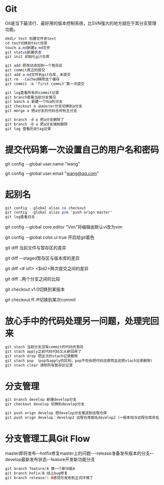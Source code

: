 # Git
Git是当下最流行、最好用的版本控制系统，比SVN强大的地方就在于其分支管理功能。
```java
mkdir test 创建文件夹test 
cd test切换到test目录
touch a.md新建a.md文件
git status新建状态
git init 初始化git仓库
```
```java
git add 把改动添加到一个暂存区
git commit真正的提交
git add a.md文件到git仓库，未提交
git rm --Cached移除这个缓存
git commit -m 'first commit'第一次提交
```
```java
git log查看所有的commit记录
git branch查看当前分支情况
git banch a 新建一个叫a的分支
git checkout a 从master分支切换到a分支
git merge a 把a分支的代码合并到主分支
```
```java
git branch -d a 把a分支删除了
git branch -D a 把a分支强制删除
git tag 查看历史tag记录
```

# 提交代码第一次设置自己的用户名和密码
git config --global user.name "wang"

git config --global user.email "wang@qq.com"
# 起别名
```java
git config --global alias.co checkout
git config --global alias.psm 'push orign master'
git log查看日志
```

git config --global core.editor "Vim"将编辑由默认vi改为vim

git config --global color.ui true 开启给git着色

git diff 当前文件与暂存区的差异

git diff --staged暂存区与版本库的差异

git diff <# id1> <$id2>两次提交之间的差异

git diff <branch1 >..<branch2>两个分支之间的比较

git checkout v1.0切换到某版本

git checkout ff..ff切换到某次commit

# 放心手中的代码处理另一问题，处理完回来
```java
git stach 当前分支没有commit的代码先暂存
git stach apply之前代码代码又从新回来了
git stach drop 把这次的stach记录删除
git stach pop （pop与apply的区别，pop不但会把代码还原而且还把stach记录删除）
git stach clear 清除所有暂存区记录
```

# 分支管理
```java
git branch develop 新建develop分支
git checkout develop 切换到develop分支

git push orign develop 把develop分支推送到远程仓库
git push orign develop：develop2 远程仓库取名develop2（一般本地与远程仓库命名一致）
```

# 分支管理工具Git Flow
master即将发布--hotfix修复master上的问题---release准备发布版本的分支--develop最新发布状态--feature开发新功能分支
```java
git branch feature/A 做一个新功能A
git branch hofix/B 线上bug修复
git branch release/1.0感觉可发布到正式环境了
```
